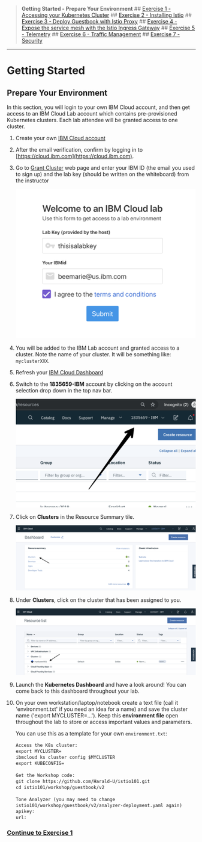 
>**Getting Started - Prepare Your Environment** ## 
[Exercise 1 - Accessing your Kubernetes Cluster](exercise-1/README.md) ##
[Exercise 2 - Installing Istio](exercise-2/README.md) ## 
[Exercise 3 - Deploy Guestbook with Istio Proxy](exercise-3/README.md) ## 
[Exercise 4 - Expose the service mesh with the Istio Ingress Gateway](exercise-4/README.md) ## 
[Exercise 5 - Telemetry](exercise-5/README.md) ## 
[Exercise 6 - Traffic Management](exercise-6/README.md) ## 
[Exercise 7 - Security](exercise-7/README.md)

---

# Getting Started


## Prepare Your Environment

In this section, you will login to your own IBM Cloud account, and then get access to an IBM Cloud Lab account which contains pre-provisioned Kubernetes clusters. Each lab attendee will be granted access to one cluster.

1. Create your own [IBM Cloud account](https://ibm.biz/BdqcXN)   

1. After the email verification, confirm by logging in to [https://cloud.ibm.com](https://cloud.ibm.com).

1. Go to [Grant Cluster](https://.mybluemix.net/) web page and enter your IBM ID (the email you used to sign up) and the lab key (should be written on the whiteboard) from the instructor

    ![](README_images/get-clusters-no-region.png)

1. You will be added to the IBM Lab account and granted access to a cluster. Note the name of your cluster. It will be something like: `myclusterXXX`.

1. Refresh your [IBM Cloud Dashboard](https://cloud.ibm.com)

1. Switch to the **1835659-IBM** account by clicking on the account selection drop down in the top nav bar.

   ![](README_images/ibmaccount.png)

1. Click on **Clusters** in the Resource Summary tile.

    ![](README_images/dashboard.png)

1.  Under **Clusters**, click on the cluster that has been assigned to you.

    ![](README_images/resource_list.png)

1. Launch the **Kubernetes Dashboard** and have a look around! You can come back to this dashboard throughout your lab.

10. On your own workstation/laptop/notebook create a text file (call it 'environment.txt' if you need an idea for a name) and save the cluster name ('export MYCLUSTER=...'). Keep this **environment file** open throughout the lab to store or access important values and parameters.

    You can use this as a template for your own `environment.txt`:

    ```
    Access the K8s cluster:
    export MYCLUSTER=
    ibmcloud ks cluster config $MYCLUSTER
    export KUBECONFIG=

    Get the Workshop code:
    git clone https://github.com/Harald-U/istio101.git
    cd istio101/workshop/guestbook/v2

    Tone Analyzer (you may need to change istio101/workshop/guestbook/v2/analyzer-deployment.yaml again)
    apikey: 
    url:    
    ```


### [Continue to Exercise 1](exercise-1/README.md)

